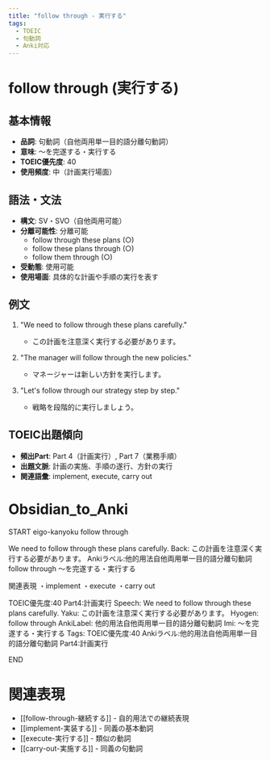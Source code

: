 ```yaml
---
title: "follow through - 実行する"
tags:
  - TOEIC
  - 句動詞
  - Anki対応
---
```


# follow through (実行する)

## 基本情報
- **品詞**: 句動詞（自他両用単一目的語分離句動詞）
- **意味**: ～を完遂する・実行する
- **TOEIC優先度**: 40
- **使用頻度**: 中（計画実行場面）

## 語法・文法
- **構文**: SV・SVO（自他両用可能）
- **分離可能性**: 分離可能
  - follow through these plans (○)
  - follow these plans through (○)
  - follow them through (○)
- **受動態**: 使用可能
- **使用場面**: 具体的な計画や手順の実行を表す

## 例文
1. "We need to follow through these plans carefully."
   - この計画を注意深く実行する必要があります。

2. "The manager will follow through the new policies."
   - マネージャーは新しい方針を実行します。

3. "Let's follow through our strategy step by step."
   - 戦略を段階的に実行しましょう。

## TOEIC出題傾向
- **頻出Part**: Part 4（計画実行）, Part 7（業務手順）
- **出題文脈**: 計画の実施、手順の遂行、方針の実行
- **関連語彙**: implement, execute, carry out

# Obsidian_to_Anki
START
eigo-kanyoku
follow through

We need to follow through these plans carefully.
Back: 
この計画を注意深く実行する必要があります。
Ankiラベル:他的用法自他両用単一目的語分離句動詞
follow through
～を完遂する・実行する

関連表現
・implement
・execute
・carry out

TOEIC優先度:40
Part4:計画実行
Speech: We need to follow through these plans carefully.
Yaku: この計画を注意深く実行する必要があります。
Hyogen: follow through
AnkiLabel: 他的用法自他両用単一目的語分離句動詞
Imi: ～を完遂する・実行する
Tags: TOEIC優先度:40 Ankiラベル:他的用法自他両用単一目的語分離句動詞 Part4:計画実行
<!--ID: 1754409806458-->
END

# 関連表現
- [[follow-through-継続する]] - 自的用法での継続表現
- [[implement-実装する]] - 同義の基本動詞
- [[execute-実行する]] - 類似の動詞
- [[carry-out-実施する]] - 同義の句動詞